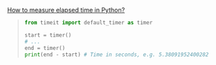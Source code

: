 [How to measure elapsed time in Python?](https://stackoverflow.com/questions/7370801/how-to-measure-elapsed-time-in-python)

> ```python
> from timeit import default_timer as timer
> 
> start = timer()
> # ...
> end = timer()
> print(end - start) # Time in seconds, e.g. 5.38091952400282
> ```